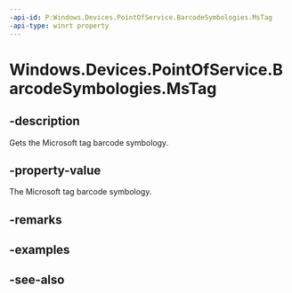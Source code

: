 ----api-id: P:Windows.Devices.PointOfService.BarcodeSymbologies.MsTag
-api-type: winrt property
---<!-- Property syntaxpublic uint MsTag { get; }--># Windows.Devices.PointOfService.BarcodeSymbologies.MsTag## -descriptionGets the Microsoft tag barcode symbology.## -property-valueThe Microsoft tag barcode symbology.## -remarks## -examples## -see-also